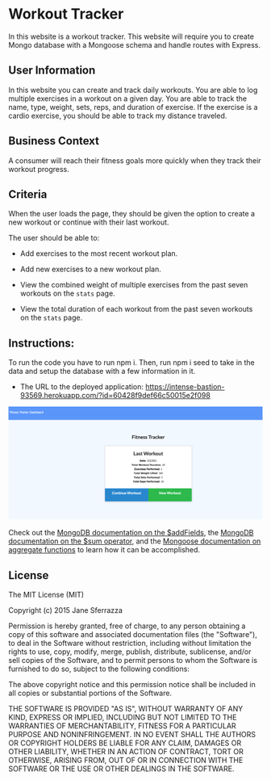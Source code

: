 # Workout Tracker

In this website is a  workout tracker. This website will require you to create Mongo database with a Mongoose schema and handle routes with Express.

## User Information 

In this website you can create and track daily workouts.  You are able to log multiple exercises in a workout on a given day. You are able to track the name, type, weight, sets, reps, and duration of exercise. If the exercise is a cardio exercise, you should be able to track my distance traveled.

## Business Context

A consumer will reach their fitness goals more quickly when they track their workout progress.

## Criteria

When the user loads the page, they should be given the option to create a new workout or continue with their last workout.

The user should be able to:

  * Add exercises to the most recent workout plan.

  * Add new exercises to a new workout plan.

  * View the combined weight of multiple exercises from the past seven workouts on the `stats` page.

  * View the total duration of each workout from the past seven workouts on the `stats` page.

## Instructions:
To run the code you have to run npm i.
Then, run npm i seed
to take in the data and setup the database with a few information in it.  


* The URL to the deployed application: https://intense-bastion-93569.herokuapp.com/?id=60428f9def66c50015e2f098

![alt text](images/workoutimage.png)

Check out the [MongoDB documentation on the $addFields](https://docs.mongodb.com/manual/reference/operator/aggregation/addFields/), the [MongoDB documentation on the $sum operator](https://docs.mongodb.com/manual/reference/operator/aggregation/sum/), and the [Mongoose documentation on aggregate functions](https://mongoosejs.com/docs/api.html#aggregate_Aggregate) to learn how it can be accomplished.

## License
The MIT License (MIT)

Copyright (c) 2015 Jane Sferrazza

Permission is hereby granted, free of charge, to any person obtaining a copy of this software and associated documentation files (the "Software"), to deal in the Software without restriction, including without limitation the rights to use, copy, modify, merge, publish, distribute, sublicense, and/or sell copies of the Software, and to permit persons to whom the Software is furnished to do so, subject to the following conditions:

The above copyright notice and this permission notice shall be included in all copies or substantial portions of the Software.

THE SOFTWARE IS PROVIDED "AS IS", WITHOUT WARRANTY OF ANY KIND, EXPRESS OR IMPLIED, INCLUDING BUT NOT LIMITED TO THE WARRANTIES OF MERCHANTABILITY, FITNESS FOR A PARTICULAR PURPOSE AND NONINFRINGEMENT. IN NO EVENT SHALL THE AUTHORS OR COPYRIGHT HOLDERS BE LIABLE FOR ANY CLAIM, DAMAGES OR OTHER LIABILITY, WHETHER IN AN ACTION OF CONTRACT, TORT OR OTHERWISE, ARISING FROM, OUT OF OR IN CONNECTION WITH THE SOFTWARE OR THE USE OR OTHER DEALINGS IN THE SOFTWARE.


